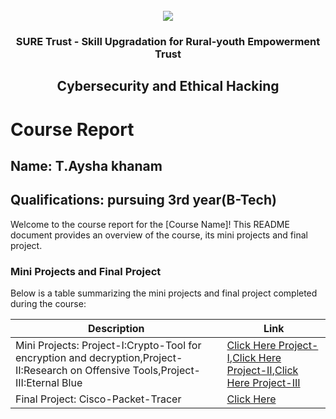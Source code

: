 <!-- PROJECT LOGO -->
<br />

<div align="center">
   <img src='https://user-images.githubusercontent.com/73131499/166115643-d3187f47-d38f-41b2-ae42-5ecbbc60de14.png' />


<h3 align="center">SURE Trust - Skill Upgradation for Rural-youth Empowerment Trust</h3>
  <h2> Cybersecurity and Ethical Hacking </h2>
</div>

# Course Report

## Name: T.Aysha khanam

## Qualifications: pursuing 3rd year(B-Tech)

Welcome to the course report for the [Course Name]! This README document provides an overview of the course, its mini projects and final project.

### Mini Projects and Final Project

Below is a table summarizing the mini projects and final project completed during the course:

| Description                               | Link                                    |
|-------------------------------------------|-----------------------------------------|
| Mini Projects: Project-I:Crypto-Tool for encryption and decryption,Project-II:Research on Offensive Tools,Project-III:Eternal Blue    | [Click Here Project-I](https://github.com/sure-trust/G4_CS/tree/main/Mini%20Projects/Aysha%20Khan/Project-I),[Click Here Project-II](https://github.com/sure-trust/G4_CS/tree/main/Mini%20Projects/Aysha%20Khan/Project-II),[Click Here Project-III](https://github.com/sure-trust/G4_CS/tree/main/Mini%20Projects/Aysha%20Khan/Project-III)                         |
| Final Project: Cisco-Packet-Tracer   | [Click Here](https://github.com/sure-trust/G4_CS/tree/main/Final%20Capstone%20Project/Aysha%20Khan)                         |